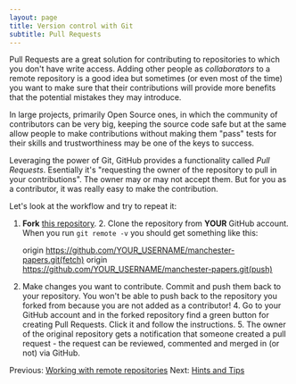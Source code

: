 ```yaml
---
layout: page
title: Version control with Git  
subtitle: Pull Requests
---
```


Pull Requests are a great solution for contributing to repositories to which
you don't have write access. Adding other people as *collaborators* to a remote
repository is a good idea but sometimes (or even most of the time) you want to
make sure that their contributions will provide more benefits that the
potential mistakes they may introduce.

In large projects, primarily Open Source ones, in which the community of
contributors can be very big, keeping the source code safe but at the same
allow people to make contributions without making them "pass" tests for their
skills and trustworthiness may be one of the keys to success. 

Leveraging the power of Git, GitHub provides a functionality called *Pull
Requests*. Esentially it's "requesting the owner of the repository to pull in
your contributions". The owner may or may not accept them. But for you as
a contributor, it was really easy to make the contribution.

Let's look at the workflow and try to repeat it:

1. **Fork** [this
repository](https://github.com/apawlik/manchester-papers.git).  2. Clone the
repository from **YOUR** GitHub account. When you run `git remote -v` you
should get something like this:
	
	origin	https://github.com/YOUR_USERNAME/manchester-papers.git(fetch)
	origin 	https://github.com/YOUR_USERNAME/manchester-papers.git(push)

3. Make changes you want to contribute. Commit and push them back to your
repository. You won't be able to push back to the repository you forked from
because you are not added as a contributor!  4. Go to your GitHub account and
in the forked repository find a green button for creating Pull Requests. Click
it and follow the instructions.  5. The owner of the original repository gets
a notification that someone created a pull request - the request can be
reviewed, commented and merged in (or not) via GitHub.


Previous: [Working with remote repositories](06-remote.html) Next: [Hints and
Tips](08-hints-and-tips.html)
